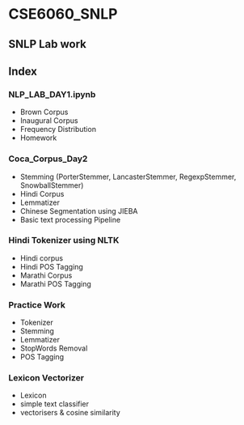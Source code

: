 # CSE6060_SNLP
## SNLP Lab work

## Index
### NLP_LAB_DAY1.ipynb
   * Brown Corpus
   * Inaugural Corpus
   * Frequency Distribution
   * Homework
   
### Coca_Corpus_Day2
   * Stemming (PorterStemmer, LancasterStemmer, RegexpStemmer, SnowballStemmer)
   * Hindi Corpus
   * Lemmatizer
   * Chinese Segmentation using JIEBA
   * Basic text processing Pipeline
   
### Hindi Tokenizer using NLTK
   * Hindi corpus
   * Hindi POS Tagging
   * Marathi Corpus
   * Marathi POS Tagging
   
### Practice Work
   * Tokenizer
   * Stemming
   * Lemmatizer
   * StopWords Removal
   * POS Tagging
   
### Lexicon Vectorizer
   * Lexicon
   * simple text classifier
   * vectorisers & cosine similarity

  
